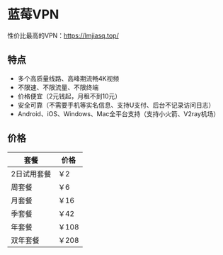 # 蓝莓VPN
性价比最高的VPN：https://lmjiasq.top/
## 特点
- 多个高质量线路、高峰期流畅4K视频
- 不限速、不限流量、不限终端
- 价格便宜（2元钱起，月租不到10元）
- 安全可靠（不需要手机等实名信息、支持U支付、后台不记录访问日志）
- Android、iOS、Windows、Mac全平台支持（支持小火箭、V2ray机场）
## 价格
| 套餐        | 价格  |
|------------|------|
| 2日试用套餐 | ￥2  |
| 周套餐      | ￥6  |
| 月套餐      | ￥16 |
| 季套餐      | ￥42 |
| 年套餐      | ￥108 |
| 双年套餐    | ￥208 |
